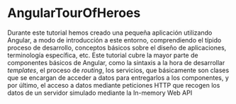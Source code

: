 # AngularTourOfHeroes

Durante este tutorial hemos creado una pequeña aplicación utilizando Angular, a modo de introducción a este entorno, comprendiendo el típido proceso de desarrollo, conceptos básicos sobre el diseño de aplicaciones, terminología específica, etc.
Este tutorial cubre la mayor parte de componentes básicos de Angular, como la sintaxis a la hora de desarrollar _templates_, el proceso de _routing_, los servicios, que básicamente son clases que se encargan de acceder a datos para entregarlos a los componentes, y por último, el acceso a datos mediante peticiones HTTP que recogen los datos de un servidor simulado mediante la In-memory Web API
